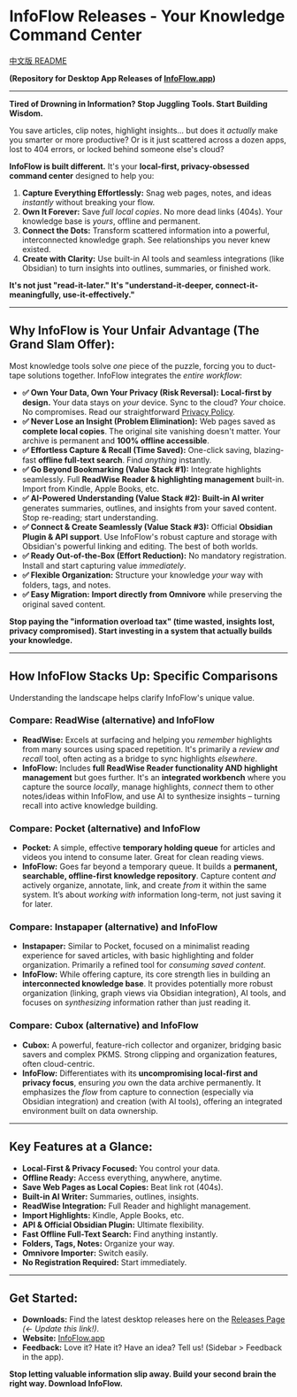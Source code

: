 # InfoFlow Releases - Your Knowledge Command Center

[中文版 README](./README_zh.md)

**(Repository for Desktop App Releases of [InfoFlow.app](https://www.infoflow.app))**

---

**Tired of Drowning in Information? Stop Juggling Tools. Start Building Wisdom.**

You save articles, clip notes, highlight insights... but does it *actually* make you smarter or more productive? Or is it just scattered across a dozen apps, lost to 404 errors, or locked behind someone else's cloud?

**InfoFlow is built different.** It's your **local-first, privacy-obsessed command center** designed to help you:

1.  **Capture Everything Effortlessly:** Snag web pages, notes, and ideas *instantly* without breaking your flow.
2.  **Own It Forever:** Save *full local copies*. No more dead links (404s). Your knowledge base is *yours*, offline and permanent.
3.  **Connect the Dots:** Transform scattered information into a powerful, interconnected knowledge graph. See relationships you never knew existed.
4.  **Create with Clarity:** Use built-in AI tools and seamless integrations (like Obsidian) to turn insights into outlines, summaries, or finished work.

**It's not just "read-it-later." It's "understand-it-deeper, connect-it-meaningfully, use-it-effectively."**

---

## Why InfoFlow is Your Unfair Advantage (The Grand Slam Offer):

Most knowledge tools solve *one* piece of the puzzle, forcing you to duct-tape solutions together. InfoFlow integrates the *entire workflow*:

*   **✅ Own Your Data, Own Your Privacy (Risk Reversal):** **Local-first by design.** Your data stays on *your* device. Sync to the cloud? *Your* choice. No compromises. Read our straightforward [Privacy Policy](https://www.infoflow.app/privacy).
*   **✅ Never Lose an Insight (Problem Elimination):** Web pages saved as **complete local copies**. The original site vanishing doesn't matter. Your archive is permanent and **100% offline accessible**.
*   **✅ Effortless Capture & Recall (Time Saved):** One-click saving, blazing-fast **offline full-text search**. Find *anything* instantly.
*   **✅ Go Beyond Bookmarking (Value Stack #1):** Integrate highlights seamlessly. Full **ReadWise Reader & highlighting management** built-in. Import from Kindle, Apple Books, etc.
*   **✅ AI-Powered Understanding (Value Stack #2):** **Built-in AI writer** generates summaries, outlines, and insights from your saved content. Stop re-reading; start understanding.
*   **✅ Connect & Create Seamlessly (Value Stack #3):** Official **Obsidian Plugin & API support**. Use InfoFlow's robust capture and storage with Obsidian's powerful linking and editing. The best of both worlds.
*   **✅ Ready Out-of-the-Box (Effort Reduction):** No mandatory registration. Install and start capturing value *immediately*.
*   **✅ Flexible Organization:** Structure your knowledge *your* way with folders, tags, and notes.
*   **✅ Easy Migration:** **Import directly from Omnivore** while preserving the original saved content.

**Stop paying the "information overload tax" (time wasted, insights lost, privacy compromised). Start investing in a system that actually builds your knowledge.**

---

## How InfoFlow Stacks Up: Specific Comparisons

Understanding the landscape helps clarify InfoFlow's unique value.

### Compare: ReadWise (alternative) and InfoFlow

*   **ReadWise:** Excels at surfacing and helping you *remember* highlights from many sources using spaced repetition. It's primarily a *review and recall* tool, often acting as a bridge to sync highlights *elsewhere*.
*   **InfoFlow:** Includes **full ReadWise Reader functionality AND highlight management** but goes further. It's an **integrated workbench** where you capture the source *locally*, manage highlights, *connect* them to other notes/ideas within InfoFlow, and use AI to synthesize insights – turning recall into active knowledge building.

### Compare: Pocket (alternative) and InfoFlow

*   **Pocket:** A simple, effective **temporary holding queue** for articles and videos you intend to consume later. Great for clean reading views.
*   **InfoFlow:** Goes far beyond a temporary queue. It builds a **permanent, searchable, offline-first knowledge repository**. Capture content *and* actively organize, annotate, link, and create *from* it within the same system. It’s about *working with* information long-term, not just saving it for later.

### Compare: Instapaper (alternative) and InfoFlow

*   **Instapaper:** Similar to Pocket, focused on a minimalist reading experience for saved articles, with basic highlighting and folder organization. Primarily a refined tool for *consuming saved content*.
*   **InfoFlow:** While offering capture, its core strength lies in building an **interconnected knowledge base**. It provides potentially more robust organization (linking, graph views via Obsidian integration), AI tools, and focuses on *synthesizing* information rather than just reading it.

### Compare: Cubox (alternative) and InfoFlow

*   **Cubox:** A powerful, feature-rich collector and organizer, bridging basic savers and complex PKMS. Strong clipping and organization features, often cloud-centric.
*   **InfoFlow:** Differentiates with its **uncompromising local-first and privacy focus**, ensuring *you* own the data archive permanently. It emphasizes the *flow* from capture to connection (especially via Obsidian integration) and creation (with AI tools), offering an integrated environment built on data ownership.

---

## Key Features at a Glance:

*   **Local-First & Privacy Focused:** You control your data.
*   **Offline Ready:** Access everything, anywhere, anytime.
*   **Save Web Pages as Local Copies:** Beat link rot (404s).
*   **Built-in AI Writer:** Summaries, outlines, insights.
*   **ReadWise Integration:** Full Reader and highlight management.
*   **Import Highlights:** Kindle, Apple Books, etc.
*   **API & Official Obsidian Plugin:** Ultimate flexibility.
*   **Fast Offline Full-Text Search:** Find anything instantly.
*   **Folders, Tags, Notes:** Organize your way.
*   **Omnivore Importer:** Switch easily.
*   **No Registration Required:** Start immediately.

---

## Get Started:

*   **Downloads:** Find the latest desktop releases here on the [Releases Page](https://github.com/USERNAME/InfoFlow-releases/releases) *(<- Update this link!)*.
*   **Website:** [InfoFlow.app](https://www.infoflow.app)
*   **Feedback:** Love it? Hate it? Have an idea? Tell us! (Sidebar > Feedback in the app).

**Stop letting valuable information slip away. Build your second brain the right way. Download InfoFlow.**

